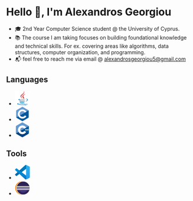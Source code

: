 # Hello 👋, I'm Alexandros Georgiou

- 🎓 2nd Year Computer Science student @ the University of Cyprus.
- 📚 The course I am taking focuses on building foundational knowledge and technical skills.
     For ex. covering areas like algorithms, data structures, computer organization, and programming.
- 📬 feel free to reach me via email @ [alexandrosgeorgiou5@gmail.com](mailto:alexandrosgeorgiou5@gmail.com)

<h2>Languages</h2>
<ul>
    <li><img src="https://github.com/devicons/devicon/raw/master/icons/java/java-original.svg" alt="Java" width="40" height="40"/></li>
    <li><img src="https://github.com/devicons/devicon/raw/master/icons/c/c-original.svg" alt="C" width="40" height="40"/></li>
    <li><img src="https://github.com/devicons/devicon/raw/master/icons/cplusplus/cplusplus-original.svg" alt="C++" width="40" height="40"/></li>
</ul>

<h2>Tools</h2>
<ul>
    <li><img src="https://github.com/devicons/devicon/raw/master/icons/vscode/vscode-original.svg" alt="VS Code" width="40" height="40"/></li>
    <li><img src="https://github.com/devicons/devicon/raw/master/icons/eclipse/eclipse-original.svg" alt="Eclipse" width="40" height="40"/></li>
</ul>




<!---
alexcodes16/alexcodes16 is a ✨ special ✨ repository because its `README.md` (this file) appears on your GitHub profile.
You can click the Preview link to take a look at your changes.
--->
